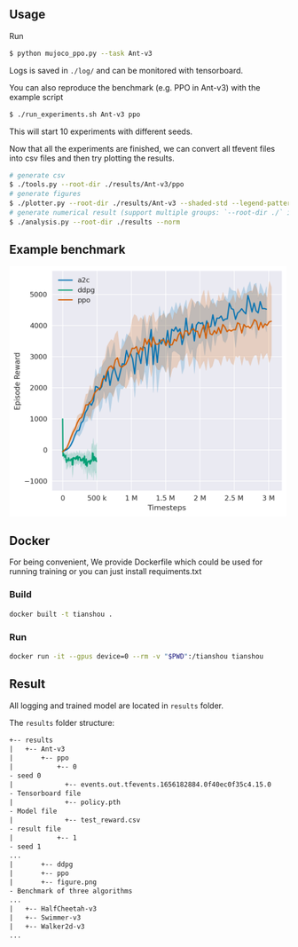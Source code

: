
## Usage

Run

```bash
$ python mujoco_ppo.py --task Ant-v3
```

Logs is saved in `./log/` and can be monitored with tensorboard.

You can also reproduce the benchmark (e.g. PPO in Ant-v3) with the example script

```bash
$ ./run_experiments.sh Ant-v3 ppo
```

This will start 10 experiments with different seeds.

Now that all the experiments are finished, we can convert all tfevent files into csv files and then try plotting the results.

```bash
# generate csv
$ ./tools.py --root-dir ./results/Ant-v3/ppo
# generate figures
$ ./plotter.py --root-dir ./results/Ant-v3 --shaded-std --legend-pattern "\\w+"
# generate numerical result (support multiple groups: `--root-dir ./` instead of single dir)
$ ./analysis.py --root-dir ./results --norm
```
## Example benchmark
<img src="./results/Ant-v3/figure.png" width="500" height="450">

## Docker

For being convenient, We provide Dockerfile which could be used for running training or you can just install requiments.txt

### Build

```bash
docker built -t tianshou .
```

### Run 

```bash
docker run -it --gpus device=0 --rm -v "$PWD":/tianshou tianshou 
```

## Result
All logging and trained model are located in ```results``` folder.

The ```results``` folder structure:
```
+-- results
|   +-- Ant-v3
|       +-- ppo
|           +-- 0                                                     - seed 0
|             +-- events.out.tfevents.1656182884.0f40ec0f35c4.15.0    - Tensorboard file
|             +-- policy.pth                                          - Model file
|             +-- test_reward.csv                                     - result file
|           +-- 1                                                     - seed 1
...
|       +-- ddpg
|       +-- ppo
|       +-- figure.png                                                - Benchmark of three algorithms 
...
|   +-- HalfCheetah-v3
|   +-- Swimmer-v3
|   +-- Walker2d-v3
...
```

